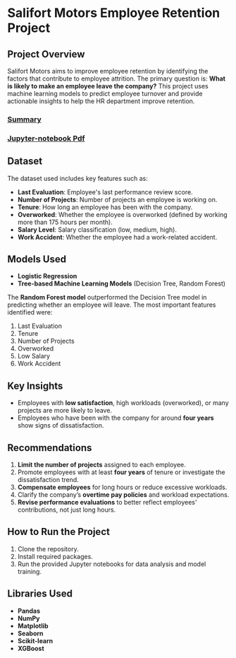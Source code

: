 # Salifort Motors Employee Retention Project

## Project Overview
Salifort Motors aims to improve employee retention by identifying the factors that contribute to employee attrition. The primary question is: **What is likely to make an employee leave the company?** This project uses machine learning models to predict employee turnover and provide actionable insights to help the HR department improve retention.

### [Summary](https://github.com/ismailSadouki/Salifort-Motors-Employee-Retention-Analysis/blob/main/summary.pVdf)
### [Jupyter-notebook Pdf](https://github.com/ismailSadouki/Salifort-Motors-Employee-Retention-Analysis/blob/main/jupyter-notebook.pdf)

## Dataset
The dataset used includes key features such as:
- **Last Evaluation**: Employee's last performance review score.
- **Number of Projects**: Number of projects an employee is working on.
- **Tenure**: How long an employee has been with the company.
- **Overworked**: Whether the employee is overworked (defined by working more than 175 hours per month).
- **Salary Level**: Salary classification (low, medium, high).
- **Work Accident**: Whether the employee had a work-related accident.

## Models Used
- **Logistic Regression**
- **Tree-based Machine Learning Models** (Decision Tree, Random Forest)

The **Random Forest model** outperformed the Decision Tree model in predicting whether an employee will leave. The most important features identified were:
1. Last Evaluation
2. Tenure
3. Number of Projects
4. Overworked
5. Low Salary
6. Work Accident

## Key Insights
- Employees with **low satisfaction**, high workloads (overworked), or many projects are more likely to leave.
- Employees who have been with the company for around **four years** show signs of dissatisfaction.

## Recommendations
1. **Limit the number of projects** assigned to each employee.
2. Promote employees with at least **four years** of tenure or investigate the dissatisfaction trend.
3. **Compensate employees** for long hours or reduce excessive workloads.
4. Clarify the company’s **overtime pay policies** and workload expectations.
5. **Revise performance evaluations** to better reflect employees' contributions, not just long hours.

## How to Run the Project
1. Clone the repository.
2. Install required packages.
3. Run the provided Jupyter notebooks for data analysis and model training.

## Libraries Used
- **Pandas**
- **NumPy**
- **Matplotlib**
- **Seaborn**
- **Scikit-learn**
- **XGBoost**
